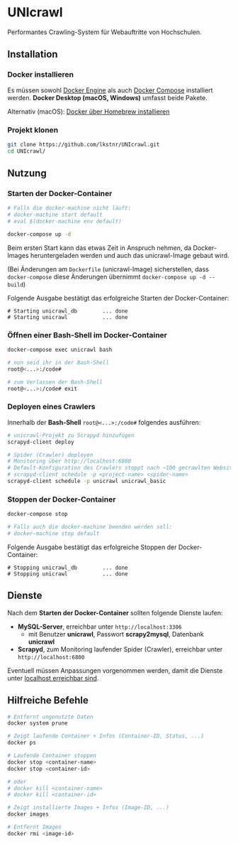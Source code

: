 # UNIcrawl

Performantes Crawling-System für Webauftritte von Hochschulen.

## Installation

### Docker installieren

Es müssen sowohl [Docker Engine](https://docs.docker.com/engine/install/) als auch [Docker Compose](https://docs.docker.com/compose/install/) installiert werden. **Docker Desktop (macOS, Windows)** umfasst beide Pakete.

Alternativ (macOS): [Docker über Homebrew installieren](https://www.robinwieruch.de/docker-macos)

### Projekt klonen

```bash
git clone https://github.com/lkstnr/UNIcrawl.git
cd UNIcrawl/
```

## Nutzung

### Starten der Docker-Container

```bash
# Falls die docker-machine nicht läuft:
# docker-machine start default
# eval $(docker-machine env default)

docker-compose up -d
```

Beim ersten Start kann das etwas Zeit in Anspruch nehmen, da Docker-Images heruntergeladen werden und auch das unicrawl-Image gebaut wird.

(Bei Änderungen am `Dockerfile` (unicrawl-Image) sicherstellen, dass `docker-compose` diese Änderungen übernimmt `docker-compose up -d --build`)

Folgende Ausgabe bestätigt das erfolgreiche Starten der Docker-Container:

```
# Starting unicrawl_db        ... done
# Starting unicrawl           ... done
```

### Öffnen einer Bash-Shell im Docker-Container

```bash
docker-compose exec unicrawl bash

# nun seid ihr in der Bash-Shell
root@<...>:/code#

# zum Verlassen der Bash-Shell
root@<...>:/code# exit
```

### Deployen eines Crawlers

Innerhalb der **Bash-Shell** `root@<...>:/code#` folgendes ausführen:

```bash
# unicrawl-Projekt zu Scrapyd hinzufügen
scrapyd-client deploy

# Spider (Crawler) deployen
# Monitoring über http://localhost:6800
# Default-Konfiguration des Crawlers stoppt nach ~100 gecrawlten Websites
# scrapyd-client schedule -p <project-name> <spider-name>
scrapyd-client schedule -p unicrawl unicrawl_basic
```

### Stoppen der Docker-Container

```bash
docker-compose stop

# Falls auch die docker-machine beenden werden soll:
# docker-machine stop default
```

Folgende Ausgabe bestätigt das erfolgreiche Stoppen der Docker-Container:

```
# Stopping unicrawl_db        ... done
# Stopping unicrawl           ... done
```

## Dienste

Nach dem **Starten der Docker-Container** sollten folgende Dienste laufen:

- **MySQL-Server**, erreichbar unter `http://localhost:3306`
  - mit Benutzer **unicrawl**, Passwort **scrapy2mysql**, Datenbank **unicrawl**
- **Scrapyd**, zum Monitoring laufender Spider (Crawler), erreichbar unter `http://localhost:6800`

Eventuell müssen Anpassungen vorgenommen werden, damit die Dienste unter [localhost erreichbar sind](https://www.jhipster.tech/tips/020_tip_using_docker_containers_as_localhost_on_mac_and_windows.html).

## Hilfreiche Befehle

```bash
# Entfernt ungenutzte Daten
docker system prune

# Zeigt laufende Container + Infos (Container-ID, Status, ...)
docker ps

# Laufende Container stoppen
docker stop <container-name>
docker stop <container-id>

# oder
# docker kill <container-name>
# docker kill <container-id>

# Zeigt installierte Images + Infos (Image-ID, ...)
docker images

# Entfernt Images
docker rmi <image-id>
```
